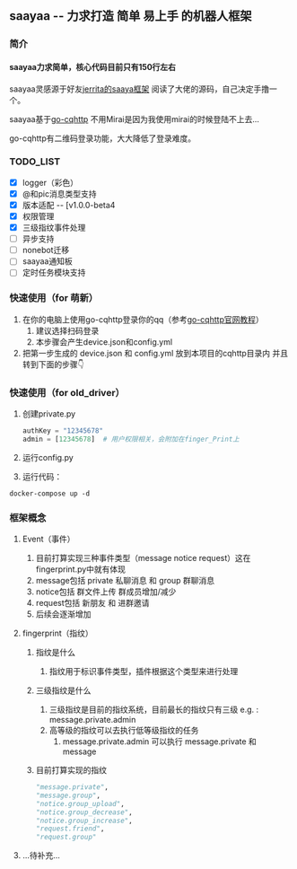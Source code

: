 ## saayaa -- 力求打造 简单 易上手 的机器人框架



### 简介

#### **saayaa力求简单，核心代码目前只有150行左右**

saayaa灵感源于好友[jerrita的saaya框架](https://github.com/jerrita/saaya) 阅读了大佬的源码，自己决定手撸一个。

saayaa基于[go-cqhttp](https://github.com/Mrs4s/go-cqhttp) 不用Mirai是因为我使用mirai的时候登陆不上去...

go-cqhttp有二维码登录功能，大大降低了登录难度。

### TODO_LIST

- [x] logger（彩色）
- [x]  @和pic消息类型支持
- [x] 版本适配 -- [v1.0.0-beta4
- [x] 权限管理
- [x] 三级指纹事件处理
- [ ] 异步支持
- [ ] nonebot迁移
- [ ] saayaa通知板
- [ ] 定时任务模块支持

### 快速使用（for 萌新）

1. 在你的电脑上使用go-cqhttp登录你的qq（参考[go-cqhttp官网教程](https://github.com/Mrs4s/go-cqhttp)）
   1. 建议选择扫码登录
   2. 本步骤会产生device.json和config.yml
2. 把第一步生成的 device.json 和 config.yml 放到本项目的cqhttp目录内 并且转到下面的步骤👇

### 快速使用（for old_driver）

1. 创建private.py

   ```python
   authKey = "12345678"
   admin = [12345678]  # 用户权限相关，会附加在finger_Print上
   ```
   
2. 运行config.py

3. 运行代码：

```
docker-compose up -d
```

### 框架概念

1. Event（事件）
   1. 目前打算实现三种事件类型（message notice request）这在fingerprint.py中就有体现
   2. message包括 private 私聊消息 和 group 群聊消息
   3. notice包括 群文件上传 群成员增加/减少
   4. request包括 新朋友 和 进群邀请
   5. 后续会逐渐增加

2. fingerprint（指纹）
   1. 指纹是什么
      
      1. 指纹用于标识事件类型，插件根据这个类型来进行处理
      
   2. 三级指纹是什么
      1. 三级指纹是目前的指纹系统，目前最长的指纹只有三级 e.g. : message.private.admin
      2. 高等级的指纹可以去执行低等级指纹的任务
         1. message.private.admin 可以执行 message.private 和 message
      
   3. 目前打算实现的指纹

      ```python
      "message.private",
      "message.group",
      "notice.group_upload",
      "notice.group_decrease",
      "notice.group_increase",
      "request.friend",
      "request.group"
      
      ```
2. ...待补充...